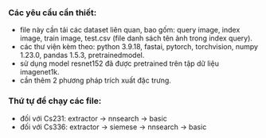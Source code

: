 ### Các yêu cầu cần thiết:
- file này cần tải các dataset liên quan, bao gốm: query image, index image, train image, test.csv (file danh sách tên ảnh trong index query).
- các thư viện kèm theo: python 3.9.18, fastai, pytorch, torchvision, numpy 1.23.0, pandas 1.5.3, pretrainedmodel.
- sử dụng model resnet152 đã được pretrained trên tập dữ liệu imagenet1k.
- cần thêm 2 phương pháp trích xuất đặc trưng.
  
### Thứ tự để chạy các file:
- đối với Cs231: extractor -> nnsearch -> basic
- đối với Cs336: extractor -> siemese -> nnsearch -> basic
  
